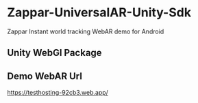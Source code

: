 # Zappar-UniversalAR-Unity-Sdk
Zappar Instant world tracking WebAR demo for Android

## Unity WebGl Package

## Demo WebAR Url
https://testhosting-92cb3.web.app/

